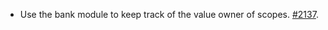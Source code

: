 * Use the bank module to keep track of the value owner of scopes. [#2137](https://github.com/provenance-io/provenance/issues/2137).
